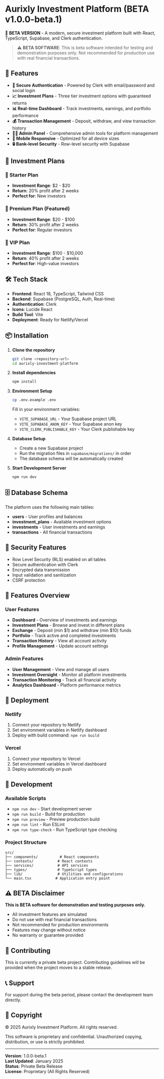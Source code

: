 # Aurixly Investment Platform (BETA v1.0.0-beta.1)

🚀 **BETA VERSION** - A modern, secure investment platform built with React, TypeScript, Supabase, and Clerk authentication.

> ⚠️ **BETA SOFTWARE**: This is beta software intended for testing and demonstration purposes only. Not recommended for production use with real financial transactions.

## 🌟 Features

- **🔐 Secure Authentication** - Powered by Clerk with email/password and social login
- **📈 Investment Plans** - Three tier investment options with guaranteed returns
- **📊 Real-time Dashboard** - Track investments, earnings, and portfolio performance
- **💰 Transaction Management** - Deposit, withdraw, and view transaction history
- **👨‍💼 Admin Panel** - Comprehensive admin tools for platform management
- **📱 Mobile Responsive** - Optimized for all device sizes
- **🔒 Bank-level Security** - Row-level security with Supabase

## 💎 Investment Plans

### 🥉 Starter Plan
- **Investment Range**: $2 - $20
- **Return**: 20% profit after 2 weeks
- **Perfect for**: New investors

### 🥈 Premium Plan (Featured)
- **Investment Range**: $20 - $100
- **Return**: 30% profit after 2 weeks
- **Perfect for**: Regular investors

### 🥇 VIP Plan
- **Investment Range**: $100 - $10,000
- **Return**: 40% profit after 2 weeks
- **Perfect for**: High-value investors

## 🛠️ Tech Stack

- **Frontend**: React 18, TypeScript, Tailwind CSS
- **Backend**: Supabase (PostgreSQL, Auth, Real-time)
- **Authentication**: Clerk
- **Icons**: Lucide React
- **Build Tool**: Vite
- **Deployment**: Ready for Netlify/Vercel

## 📦 Installation

1. **Clone the repository**
   ```bash
   git clone <repository-url>
   cd aurixly-investment-platform
   ```

2. **Install dependencies**
   ```bash
   npm install
   ```

3. **Environment Setup**
   ```bash
   cp .env.example .env
   ```
   
   Fill in your environment variables:
   - `VITE_SUPABASE_URL` - Your Supabase project URL
   - `VITE_SUPABASE_ANON_KEY` - Your Supabase anon key
   - `VITE_CLERK_PUBLISHABLE_KEY` - Your Clerk publishable key

4. **Database Setup**
   - Create a new Supabase project
   - Run the migration files in `supabase/migrations/` in order
   - The database schema will be automatically created

5. **Start Development Server**
   ```bash
   npm run dev
   ```

## 🗄️ Database Schema

The platform uses the following main tables:

- **users** - User profiles and balances
- **investment_plans** - Available investment options
- **investments** - User investments and earnings
- **transactions** - All financial transactions

## 🔐 Security Features

- Row Level Security (RLS) enabled on all tables
- Secure authentication with Clerk
- Encrypted data transmission
- Input validation and sanitization
- CSRF protection

## 📱 Features Overview

### User Features
- **Dashboard** - Overview of investments and earnings
- **Investment Plans** - Browse and invest in different plans
- **Exchange** - Deposit (min $1) and withdraw (min $10) funds
- **Portfolio** - Track active and completed investments
- **Transaction History** - View all account activity
- **Profile Management** - Update account settings

### Admin Features
- **User Management** - View and manage all users
- **Investment Oversight** - Monitor all platform investments
- **Transaction Monitoring** - Track all financial activity
- **Analytics Dashboard** - Platform performance metrics

## 🚀 Deployment

### Netlify
1. Connect your repository to Netlify
2. Set environment variables in Netlify dashboard
3. Deploy with build command: `npm run build`

### Vercel
1. Connect your repository to Vercel
2. Set environment variables in Vercel dashboard
3. Deploy automatically on push

## 🔧 Development

### Available Scripts

- `npm run dev` - Start development server
- `npm run build` - Build for production
- `npm run preview` - Preview production build
- `npm run lint` - Run ESLint
- `npm run type-check` - Run TypeScript type checking

### Project Structure

```
src/
├── components/          # React components
├── contexts/           # React contexts
├── services/           # API services
├── types/              # TypeScript types
├── lib/                # Utilities and configurations
└── main.tsx           # Application entry point
```

## ⚠️ BETA Disclaimer

**This is BETA software for demonstration and testing purposes only.**

- All investment features are simulated
- Do not use with real financial transactions
- Not recommended for production environments
- Features may change without notice
- No warranty or guarantee provided

## 🤝 Contributing

This is currently a private beta project. Contributing guidelines will be provided when the project moves to a stable release.

## 📞 Support

For support during the beta period, please contact the development team directly.

## 📄 Copyright

© 2025 Aurixly Investment Platform. All rights reserved.

This software is proprietary and confidential. Unauthorized copying, distribution, or use is strictly prohibited.

---

**Version**: 1.0.0-beta.1  
**Last Updated**: January 2025  
**Status**: Private Beta Release  
**License**: Proprietary (All Rights Reserved)